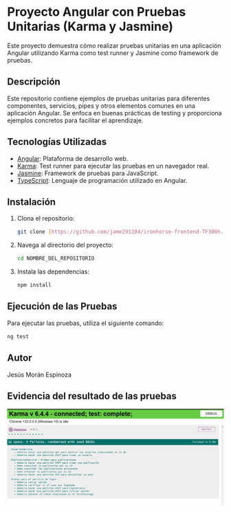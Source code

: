 # Proyecto Angular con Pruebas Unitarias (Karma y Jasmine)

Este proyecto demuestra cómo realizar pruebas unitarias en una aplicación Angular utilizando Karma como test runner y Jasmine como framework de pruebas.

## Descripción

Este repositorio contiene ejemplos de pruebas unitarias para diferentes componentes, servicios, pipes y otros elementos comunes en una aplicación Angular. Se enfoca en buenas prácticas de testing y proporciona ejemplos concretos para facilitar el aprendizaje.

## Tecnologías Utilizadas

*   [Angular](https://angular.io/): Plataforma de desarrollo web.
*   [Karma](https://karma-runner.github.io/latest/index.html): Test runner para ejecutar las pruebas en un navegador real.
*   [Jasmine](https://jasmine.github.io/): Framework de pruebas para JavaScript.
*   [TypeScript](https://www.typescriptlang.org/): Lenguaje de programación utilizado en Angular.

## Instalación

1.  Clona el repositorio:

    ```bash
    git clone [https://github.com/jame291104/ironhorse-frontend-TF300h.git](https://github.com/jame291104/ironhorse-frontend-TF300h.git)
    ```

2.  Navega al directorio del proyecto:

    ```bash
    cd NOMBRE_DEL_REPOSITORIO
    ```

3.  Instala las dependencias:

    ```bash
    npm install
    ```

## Ejecución de las Pruebas

Para ejecutar las pruebas, utiliza el siguiente comando:

```bash
ng test
```

## Autor
Jesús Morán Espinoza

## Evidencia del resultado de las pruebas
![Texto alternativo](/Frontend/public/assets/Pruebas%20Frontend%20exitosas%20captura.png)